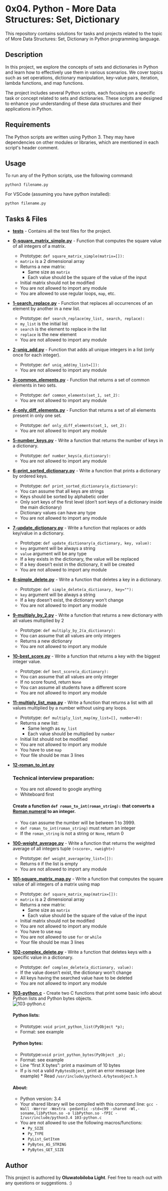 # 0x04. Python - More Data Structures: Set, Dictionary

This repository contains solutions for tasks and projects related to the topic of More Data Structures: Set, Dictionary in Python programming language.

## Description

In this project, we explore the concepts of sets and dictionaries in Python and learn how to effectively use them in various scenarios. We cover topics such as set operations, dictionary manipulation, key-value pairs, iteration, lambda functions, and map functions.

The project includes several Python scripts, each focusing on a specific task or concept related to sets and dictionaries. These scripts are designed to enhance your understanding of these data structures and their applications in Python.

## Requirements

The Python scripts are written using Python 3. They may have dependencies on other modules or libraries, which are mentioned in each script's header comment.

## Usage

To run any of the Python scripts, use the following command:

```
python3 filename.py
```

For VSCode (assuming you have python installed):

```
python filename.py
```

## Tasks & Files
* **[tests](./tests)** - Contains all the test files for the project.
* **[0-square_matrix_simple.py](./0-square_matrix_simple.py)** - Function that computes the square value of all integers of a matrix.
  - Prototype: `def square_matrix_simple(matrix=[]):`
  - `matrix` is a 2 dimensional array
  - Returns a new matrix:
    - Same size as `matrix`
    - Each value should be the square of the value of the input
  - Initial matrix should not be modified
  - You are not allowed to import any module
  - You are allowed to use regular loops, `map`, etc.
* **[1-search_replace.py](./1-search_replace.py)** - Function that replaces all occurrences of an element by another in a new list.
  - Prototype: `def search_replace(my_list, search, replace):`
  - `my_list` is the initial list
  - `search` is the element to replace in the list
  - `replace` is the new element
  - You are not allowed to import any module
* **[2-uniq_add.py](./2-uniq_add.py)** - Function that adds all unique integers in a list (only once for each integer).
  - Prototype: `def uniq_add(my_list=[]):`
  - You are not allowed to import any module
* **[3-common_elements.py](./3-common_elements.py)** - Function that returns a set of common elements in two sets.

  - Prototype: `def common_elements(set_1, set_2):`
  - You are not allowed to import any module

* **[4-only_diff_elements.py](./4-only_diff_elements.py)** - Function that returns a set of all elements present in only one set.
  - Prototype: `def only_diff_elements(set_1, set_2):`
  - You are not allowed to import any module
* **[5-number_keys.py](./5-number_keys.py)** - Write a function that returns the number of keys in a dictionary.
  - Prototype: `def number_keys(a_dictionary):`
  - You are not allowed to import any module

- **[6-print_sorted_dictionary.py](./6-print_sorted_dictionary.py)** - Write a function that prints a dictionary by ordered keys.

  - Prototype: `def print_sorted_dictionary(a_dictionary):`
  - You can assume that all keys are strings
  - Keys should be sorted by alphabetic order
  - Only sort keys of the first level (don’t sort keys of a dictionary inside the main dictionary)
  - Dictionary values can have any type
  - You are not allowed to import any module

- **[7-update_dictionary.py](./7-update_dictionary.py)** - Write a function that replaces or adds key/value in a dictionary.

  - Prototype: `def update_dictionary(a_dictionary, key, value):`
  - `key` argument will be always a string
  - `value` argument will be any type
  - If a key exists in the dictionary, the value will be replaced
  - If a key doesn’t exist in the dictionary, it will be created
  - You are not allowed to import any module

- **[8-simple_delete.py](./8-simple_delete.py)** - Write a function that deletes a key in a dictionary.

  - Prototype: `def simple_delete(a_dictionary, key=""):`
  - `key` argument will be always a string
  - If a key doesn’t exist, the dictionary won’t change
  - You are not allowed to import any module

- **[9-multiply_by_2.py](./9-multiply_by_2.py)** - Write a function that returns a new dictionary with all values multiplied by 2

  - Prototype: `def multiply_by_2(a_dictionary):`
  - You can assume that all values are only integers
  - Returns a new dictionary
  - You are not allowed to import any module

- **[10-best_score.py](./10-best_score.py)** - Write a function that returns a key with the biggest integer value.

  - Prototype: `def best_score(a_dictionary):`
  - You can assume that all values are only integer
  - If no score found, return `None`
  - You can assume all students have a different score
  - You are not allowed to import any module

- **[11-multiply_list_map.py](./11-multiply_list_map.py)** - Write a function that returns a list with all values multiplied by a number without using any loops.

  - Prototype: `def multiply_list_map(my_list=[], number=0):`
  - Returns a new list:
    - Same length as `my_list`
    - Each value should be multiplied by `number`
  - Initial list should not be modified
  - You are not allowed to import any module
  - You have to use `map`
  - Your file should be max 3 lines

- **[12-roman_to_int.py](./12-roman_to_int.py)**
    ### **Technical interview preparation:**
    - You are not allowed to google anything
    - Whiteboard first  
    #### Create a function `def roman_to_int(roman_string):` that converts a [Roman numeral](https://intranet.alxswe.com/rltoken/oSuwqUrL0BL_hi4VqVvs_g) to an integer.
  - You can assume the number will be between 1 to 3999.
  - `def roman_to_int(roman_string)` must return an integer
  - If the `roman_string` is not a string or `None`, return 0

* **[100-weight_average.py](./100-weight_average.py)** - Write a function that returns the weighted average of all integers tuple `(<score>, <weight>)`
  - Prototype: `def weight_average(my_list=[]):`
  - Returns `0` if the list is empty
  - You are not allowed to import any module

* **[101-square_matrix_map.py](./101-square_matrix_map.py)** - Write a function that computes the square value of all integers of a matrix using map

  - Prototype: `def square_matrix_map(matrix=[]):`
  - `matrix` is a 2 dimensional array
  - Returns a new matrix:
    - Same size as `matrix`
    - Each value should be the square of the value of the input
  - Initial matrix should not be modified
  - You are not allowed to import any module
  - You have to use `map`
  - You are not allowed to use `for` or `while`
  - Your file should be max 3 lines

* **[102-complex_delete.py](./102-complex_delete.py)** - Write a function that deletes keys with a specific value in a dictionary.

  - Prototype: `def complex_delete(a_dictionary, value):`
  - If the value doesn’t exist, the dictionary won’t change
  - All keys having the searched value have to be deleted
  - You are not allowed to import any module

* **[103-python.c](./103-python.c)** - Create two C functions that print some basic info about Python lists and Python bytes objects.  
  ![103-python.c](https://s3.amazonaws.com/alx-intranet.hbtn.io/uploads/medias/2020/9/8030f8429cb90b3fc145b994112e2dae8c4030e0.gif?X-Amz-Algorithm=AWS4-HMAC-SHA256&X-Amz-Credential=AKIARDDGGGOUSBVO6H7D%2F20230615%2Fus-east-1%2Fs3%2Faws4_request&X-Amz-Date=20230615T094133Z&X-Amz-Expires=86400&X-Amz-SignedHeaders=host&X-Amz-Signature=978dc951eb7d71cc6421a444ebf0b0f187e03eb0d53734af2fc8b8175f6edb72)  
    #### Python lists:
    * Prototype: `void print_python_list(PyObject *p);`
    * Format: see example  
    #### Python bytes:
    * Prototype:`void print_python_bytes(PyObject _p);`
    * Format: see example
    * Line “first X bytes”: print a maximum of 10 bytes
    * If `p` is not a valid `PyBytesObject`, print an error message (see example) \* Read `/usr/include/python3.4/bytesobject.h`
    #### About:
    * Python version: 3.4
    * Your shared library will be compiled with this command line: `gcc -Wall -Werror -Wextra -pedantic -std=c99 -shared -Wl,-soname,libPython.so -o libPython.so -fPIC -I/usr/include/python3.4 103-python.c`
    * You are not allowed to use the following macros/functions:
        * `Py_SIZE`
        * `Py_TYPE`
        * `PyList_GetItem`
        * `PyBytes_AS_STRING`
        * `PyBytes_GET_SIZE`

## Author

This project is authored by **Oluwatobiloba Light**. Feel free to reach out with any questions or suggestions. :)

